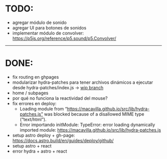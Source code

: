 # TODO:

- agregar módulo de sonido
- agregar UI para botones de sonidos
- implementar módulo de convolver: https://p5js.org/reference/p5.sound/p5.Convolver/

---

# DONE:

- fix routing en ghpages
- modularizar hydra-patches para tener archivos dinámicos a ejecutar desde hydra-patches/index.js -> [wip branch](https://github.com/macavilla/luchorus_chela/tree/wip-hydra-patches-modulares)
- home / subpages
- por qué no funciona la reactividad del mouse?
- fix errores en deploy:
  - Loading module from “https://macavilla.github.io/src/lib/hydra-patches.js” was blocked because of a disallowed MIME type (“text/html”).
  - Error importando initModule: TypeError: error loading dynamically imported module: https://macavilla.github.io/src/lib/hydra-patches.js
- setup astro deploy + gh-page: https://docs.astro.build/en/guides/deploy/github/
- setup astro + react
- error hydra + astro + react
